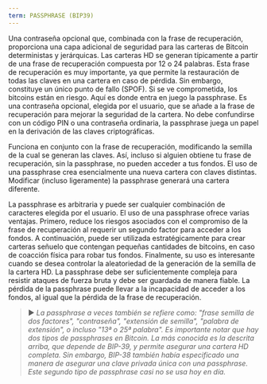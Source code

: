 ```yaml
---
term: PASSPHRASE (BIP39)
---
```


Una contraseña opcional que, combinada con la frase de recuperación, proporciona una capa adicional de seguridad para las carteras de Bitcoin deterministas y jerárquicas. Las carteras HD se generan típicamente a partir de una frase de recuperación compuesta por 12 o 24 palabras. Esta frase de recuperación es muy importante, ya que permite la restauración de todas las claves en una cartera en caso de pérdida. Sin embargo, constituye un único punto de fallo (SPOF). Si se ve comprometida, los bitcoins están en riesgo. Aquí es donde entra en juego la passphrase. Es una contraseña opcional, elegida por el usuario, que se añade a la frase de recuperación para mejorar la seguridad de la cartera. No debe confundirse con un código PIN o una contraseña ordinaria, la passphrase juega un papel en la derivación de las claves criptográficas.

Funciona en conjunto con la frase de recuperación, modificando la semilla de la cual se generan las claves. Así, incluso si alguien obtiene tu frase de recuperación, sin la passphrase, no pueden acceder a tus fondos. El uso de una passphrase crea esencialmente una nueva cartera con claves distintas. Modificar (incluso ligeramente) la passphrase generará una cartera diferente.

La passphrase es arbitraria y puede ser cualquier combinación de caracteres elegida por el usuario. El uso de una passphrase ofrece varias ventajas. Primero, reduce los riesgos asociados con el compromiso de la frase de recuperación al requerir un segundo factor para acceder a los fondos. A continuación, puede ser utilizada estratégicamente para crear carteras señuelo que contengan pequeñas cantidades de bitcoins, en caso de coacción física para robar tus fondos. Finalmente, su uso es interesante cuando se desea controlar la aleatoriedad de la generación de la semilla de la cartera HD. La passphrase debe ser suficientemente compleja para resistir ataques de fuerza bruta y debe ser guardada de manera fiable. La pérdida de la passphrase puede llevar a la incapacidad de acceder a los fondos, al igual que la pérdida de la frase de recuperación.

> ► *La passphrase a veces también se refiere como: "frase semilla de dos factores", "contraseña", "extensión de semilla", "palabra de extensión", o incluso "13ª o 25ª palabra". Es importante notar que hay dos tipos de passphrases en Bitcoin. La más conocida es la descrita arriba, que depende de BIP-39, y permite asegurar una cartera HD completa. Sin embargo, BIP-38 también había especificado una manera de asegurar una clave privada única con una passphrase. Este segundo tipo de passphrase casi no se usa hoy en día.*